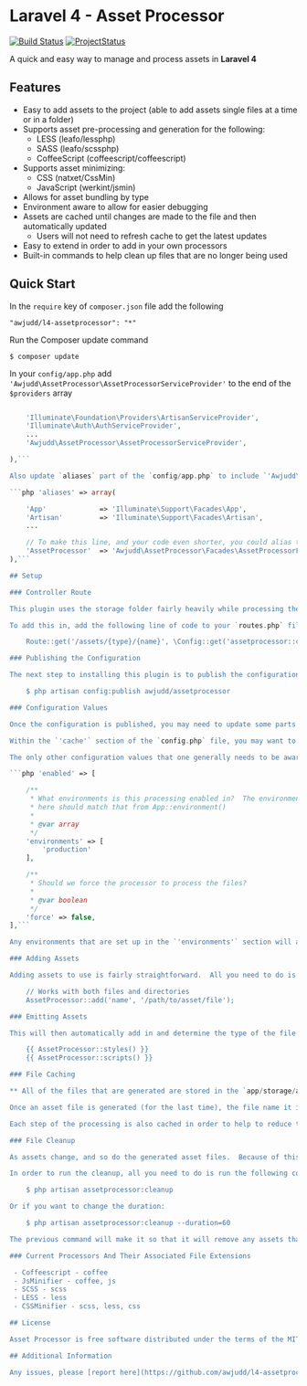 Laravel 4 - Asset Processor
========

[![Build Status](https://api.travis-ci.org/awjudd/l4-assetprocessor.png)](https://travis-ci.org/awjudd/l4-assetprocessor)
[![ProjectStatus](http://stillmaintained.com/awjudd/l4-assetprocessor.png)](http://stillmaintained.com/awjudd/l4-assetprocessor)

A quick and easy way to manage and process assets in **Laravel 4**

## Features

 - Easy to add assets to the project (able to add assets single files at a time or in a folder)
 - Supports asset pre-processing and generation for the following:
    - LESS (leafo/lessphp)
    - SASS (leafo/scssphp)
    - CoffeeScript (coffeescript/coffeescript)
 - Supports asset minimizing:
    - CSS (natxet/CssMin)
    - JavaScript (werkint/jsmin)
 - Allows for asset bundling by type
 - Environment aware to allow for easier debugging
 - Assets are cached until changes are made to the file and then automatically updated
    - Users will not need to refresh cache to get the latest updates
 - Easy to extend in order to add in your own processors
 - Built-in commands to help clean up files that are no longer being used

## Quick Start

In the `require` key of `composer.json` file add the following

    "awjudd/l4-assetprocessor": "*"

Run the Composer update command

    $ composer update

In your `config/app.php` add `'Awjudd\AssetProcessor\AssetProcessorServiceProvider'` to the end of the `$providers` array

```php 'providers' => array(

    'Illuminate\Foundation\Providers\ArtisanServiceProvider',
    'Illuminate\Auth\AuthServiceProvider',
    ...
    'Awjudd\AssetProcessor\AssetProcessorServiceProvider',

),```

Also update `aliases` part of the `config/app.php` to include `'Awjudd\AssetProcessor\Facades\AssetProcessorFacade'`.

```php 'aliases' => array(

    'App'             => 'Illuminate\Support\Facades\App',
    'Artisan'         => 'Illuminate\Support\Facades\Artisan',
    ...

    // To make this line, and your code even shorter, you could alias this to `'Asset'` instead.
    'AssetProcessor'  => 'Awjudd\AssetProcessor\Facades\AssetProcessorFacade',
),```

## Setup

### Controller Route

This plugin uses the storage folder fairly heavily while processing the assets, in order to get each step of the process, a route is needed in order to actually emit the generated assets (pointing at a controller in the package).

To add this in, add the following line of code to your `routes.php` file.

    Route::get('/assets/{type}/{name}', \Config::get('assetprocessor::controller.name') . '@' . \Config::get('assetprocessor::controller.method'));

### Publishing the Configuration

The next step to installing this plugin is to publish the configuration file by doing the following:

    $ php artisan config:publish awjudd/assetprocessor

### Configuration Values

Once the configuration is published, you may need to update some parts of it to better suit how your application is set up.

Within the `'cache'` section of the `config.php` file, you may want to adjust the `'singular'` value.  By default it is set to `true`.  This will make it so that when you are in the live environment, all assets that have been added to the package (depending on the type) will be returned in a single file.  This will help in reducing the number of page requests done in an effort to help pages to render faster.  However, if you want to disable this you can by flipping the field to `false`.

The only other configuration values that one generally needs to be aware of are the ones in the `'enabled'` section.

```php 'enabled' => [

    /**
     * What environments is this processing enabled in?  The environment name
     * here should match that from App::environment()
     * 
     * @var array
     */
    'environments' => [
        'production'
    ],

    /**
     * Should we force the processor to process the files?
     * 
     * @var boolean
     */
    'force' => false,
],```

Any environments that are set up in the `'environments'` section will automatically have all assets processed on them.  Any other environments will only process the files that need pre-processing (i.e. LESS, SASS and CoffeeScript) in order to be executed.  However, if you want to, you are able to force the processing of all of the files by flipping the `'force'` value to true.

### Adding Assets

Adding assets to use is fairly straightforward.  All you need to do is call the following:

    // Works with both files and directories
    AssetProcessor::add('name', '/path/to/asset/file');

### Emitting Assets

This will then automatically add in and determine the type of the file that was just loaded.  Once all of your assets are loaded into the plugin, in order to emit them to the browser (with the appropriate tags) you will need to call the following (in your view):

    {{ AssetProcessor::styles() }}
    {{ AssetProcessor::scripts() }}

### File Caching

** All of the files that are generated are stored in the `app/storage/assets` folder by default **

Once an asset file is generated (for the last time), the file name it is given is a hash of the actual contents of the file.  This means that if the contents change, so does the file name.  Because of this, it will automatically force the browser to read the new asset instead of the old file (eliminating the need to have users to refresh cache).

Each step of the processing is also cached in order to help to reduce the overhead of regenerating the files.  This means that the file is only read IF the actual asset file has changed.

### File Cleanup

As assets change, and so do the generated asset files.  Because of this there is a built-in cleanup command that will remove any assets which were not touched within the last day (duration can be changed in either the configuration variable, or the `--duration` flag that is provided).

In order to run the cleanup, all you need to do is run the following command:

    $ php artisan assetprocessor:cleanup

Or if you want to change the duration:

    $ php artisan assetprocessor:cleanup --duration=60

The previous command will make it so that it will remove any assets that were not touched within the last minute.

### Current Processors And Their Associated File Extensions

 - Coffeescript - coffee
 - JsMinifier - coffee, js
 - SCSS - scss
 - LESS - less
 - CSSMinifier - scss, less, css

## License

Asset Processor is free software distributed under the terms of the MIT license

## Additional Information

Any issues, please [report here](https://github.com/awjudd/l4-assetprocessor/issues)

